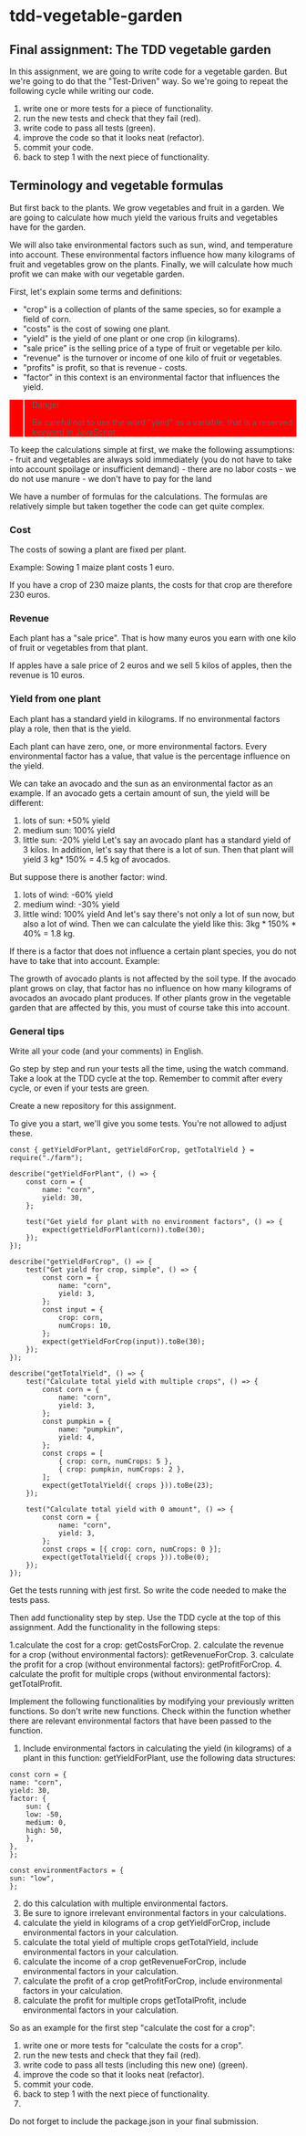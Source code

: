 # tdd-vegetable-garden
## Final assignment: The TDD vegetable garden

In this assignment, we are going to write code for a vegetable garden. But we're going to do that the "Test-Driven" way. So we're going to repeat the following cycle while writing our code.

1. write one or more tests for a piece of functionality.
2. run the new tests and check that they fail (red).
3. write code to pass all tests (green).
4. improve the code so that it looks neat (refactor).
5. commit your code.
6. back to step 1 with the next piece of functionality.

## Terminology and vegetable formulas

But first back to the plants. We grow vegetables and fruit in a garden. We are going to calculate how much yield the various fruits and vegetables have for the garden.

We will also take environmental factors such as sun, wind, and temperature into account. These environmental factors influence how many kilograms of fruit and vegetables grow on the plants. Finally, we will calculate how much profit we can make with our vegetable garden.

First, let's explain some terms and definitions:

- "crop" is a collection of plants of the same species, so for example a field of corn.
- "costs" is the cost of sowing one plant.
- "yield" is the yield of one plant or one crop (in kilograms).
- "sale price" is the selling price of a type of fruit or vegetable per kilo.
- "revenue" is the turnover or income of one kilo of fruit or vegetables.
- "profits" is profit, so that is revenue - costs.
- "factor" in this context is an environmental factor that influences the yield.
<div style="background-color:red;">
    
>Danger
>
>Be careful not to use the word "yield" as a variable, that is a reserved keyword in JavaScript
    
</div>
To keep the calculations simple at first, we make the following assumptions: - fruit and vegetables are always sold immediately (you do not have to take into account spoilage or insufficient demand) - there are no labor costs - we do not use manure - we don't have to pay for the land

We have a number of formulas for the calculations. The formulas are relatively simple but taken together the code can get quite complex.

### Cost
The costs of sowing a plant are fixed per plant.

Example: Sowing 1 maize plant costs 1 euro.

If you have a crop of 230 maize plants, the costs for that crop are therefore 230 euros.

### Revenue
Each plant has a "sale price". That is how many euros you earn with one kilo of fruit or vegetables from that plant.

If apples have a sale price of 2 euros and we sell 5 kilos of apples, then the revenue is 10 euros.

### Yield from one plant
Each plant has a standard yield in kilograms. If no environmental factors play a role, then that is the yield.

Each plant can have zero, one, or more environmental factors. Every environmental factor has a value, that value is the percentage influence on the yield.

We can take an avocado and the sun as an environmental factor as an example. If an avocado gets a certain amount of sun, the yield will be different:

1. lots of sun: +50% yield
2. medium sun: 100% yield
3. little sun: -20% yield
Let's say an avocado plant has a standard yield of 3 kilos. In addition, let's say that there is a lot of sun. Then that plant will yield 3 kg* 150% = 4.5 kg of avocados.

But suppose there is another factor: wind.

1. lots of wind: -60% yield
2. medium wind: -30% yield
3. little wind: 100% yield
And let's say there's not only a lot of sun now, but also a lot of wind. Then we can calculate the yield like this: 3kg * 150% * 40% = 1.8 kg.

If there is a factor that does not influence a certain plant species, you do not have to take that into account. Example:

The growth of avocado plants is not affected by the soil type. If the avocado plant grows on clay, that factor has no influence on how many kilograms of avocados an avocado plant produces. If other plants grow in the vegetable garden that are affected by this, you must of course take this into account.

### General tips
Write all your code (and your comments) in English.

Go step by step and run your tests all the time, using the watch command. Take a look at the TDD cycle at the top. Remember to commit after every cycle, or even if your tests are green.

Create a new repository for this assignment.

To give you a start, we'll give you some tests. You're not allowed to adjust these.
```
const { getYieldForPlant, getYieldForCrop, getTotalYield } = require("./farm");

describe("getYieldForPlant", () => {
    const corn = {
        name: "corn",
        yield: 30,
    };

    test("Get yield for plant with no environment factors", () => {
        expect(getYieldForPlant(corn)).toBe(30);
    });
});

describe("getYieldForCrop", () => {
    test("Get yield for crop, simple", () => {
        const corn = {
            name: "corn",
            yield: 3,
        };
        const input = {
            crop: corn,
            numCrops: 10,
        };
        expect(getYieldForCrop(input)).toBe(30);
    });
});

describe("getTotalYield", () => {
    test("Calculate total yield with multiple crops", () => {
        const corn = {
            name: "corn",
            yield: 3,
        };
        const pumpkin = {
            name: "pumpkin",
            yield: 4,
        };
        const crops = [
            { crop: corn, numCrops: 5 },
            { crop: pumpkin, numCrops: 2 },
        ];
        expect(getTotalYield({ crops })).toBe(23);
    });

    test("Calculate total yield with 0 amount", () => {
        const corn = {
            name: "corn",
            yield: 3,
        };
        const crops = [{ crop: corn, numCrops: 0 }];
        expect(getTotalYield({ crops })).toBe(0);
    });
});
```
Get the tests running with jest first. So write the code needed to make the tests pass.

Then add functionality step by step. Use the TDD cycle at the top of this assignment. Add the functionality in the following steps:

1.calculate the cost for a crop: getCostsForCrop.
2. calculate the revenue for a crop (without environmental factors): getRevenueForCrop.
3. calculate the profit for a crop (without environmental factors): getProfitForCrop.
4. calculate the profit for multiple crops (without environmental factors): getTotalProfit.

Implement the following functionalities by modifying your previously written functions.
So don't write new functions. Check within the function whether there are relevant environmental factors that have been passed to the function.

1. Include environmental factors in calculating the yield (in kilograms) of a plant in this function: getYieldForPlant, use the following data structures:
```
const corn = {
name: "corn",
yield: 30,
factor: {
    sun: {
    low: -50,
    medium: 0,
    high: 50,
    },
},
};

const environmentFactors = {
sun: "low",
};
```
2. do this calculation with multiple environmental factors.
3. Be sure to ignore irrelevant environmental factors in your calculations.
4. calculate the yield in kilograms of a crop getYieldForCrop, include environmental factors in your calculation.
5. calculate the total yield of multiple crops getTotalYield, include environmental factors in your calculation.
6. calculate the income of a crop getRevenueForCrop, include environmental factors in your calculation.
7. calculate the profit of a crop getProfitForCrop, include environmental factors in your calculation.
8. calculate the profit for multiple crops getTotalProfit, include environmental factors in your calculation.

So as an example for the first step "calculate the cost for a crop":

1. write one or more tests for "calculate the costs for a crop".
2. run the new tests and check that they fail (red).
3. write code to pass all tests (including this new one) (green).
4. improve the code so that it looks neat (refactor).
5. commit your code.
6. back to step 1 with the next piece of functionality.
7. 
Do not forget to include the package.json in your final submission.
